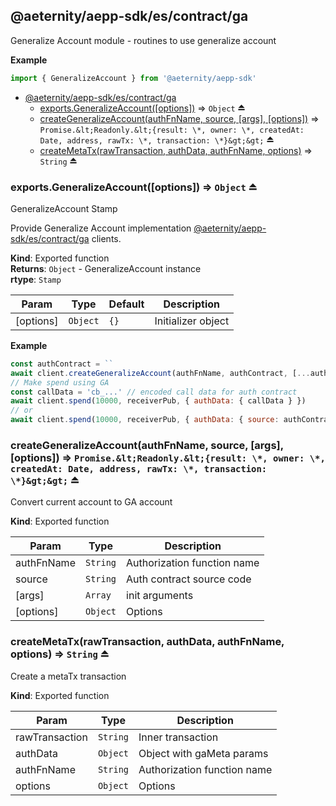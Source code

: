 <a id="module_@aeternity/aepp-sdk/es/contract/ga"></a>

## @aeternity/aepp-sdk/es/contract/ga
Generalize Account module - routines to use generalize account

**Example**  
```js
import { GeneralizeAccount } from '@aeternity/aepp-sdk'
```

* [@aeternity/aepp-sdk/es/contract/ga](#module_@aeternity/aepp-sdk/es/contract/ga)
    * [exports.GeneralizeAccount([options])](#exp_module_@aeternity/aepp-sdk/es/contract/ga--exports.GeneralizeAccount) ⇒ `Object` ⏏
    * [createGeneralizeAccount(authFnName, source, [args], [options])](#exp_module_@aeternity/aepp-sdk/es/contract/ga--createGeneralizeAccount) ⇒ `Promise.&lt;Readonly.&lt;{result: \*, owner: \*, createdAt: Date, address, rawTx: \*, transaction: \*}&gt;&gt;` ⏏
    * [createMetaTx(rawTransaction, authData, authFnName, options)](#exp_module_@aeternity/aepp-sdk/es/contract/ga--createMetaTx) ⇒ `String` ⏏

<a id="exp_module_@aeternity/aepp-sdk/es/contract/ga--exports.GeneralizeAccount"></a>

### exports.GeneralizeAccount([options]) ⇒ `Object` ⏏
GeneralizeAccount Stamp

Provide Generalize Account implementation
[@aeternity/aepp-sdk/es/contract/ga](#module_@aeternity/aepp-sdk/es/contract/ga) clients.

**Kind**: Exported function  
**Returns**: `Object` - GeneralizeAccount instance  
**rtype**: `Stamp`

| Param | Type | Default | Description |
| --- | --- | --- | --- |
| [options] | `Object` | <code>{}</code> | Initializer object |

**Example**  
```js
const authContract = ``
await client.createGeneralizeAccount(authFnName, authContract, [...authFnArguments]
// Make spend using GA
const callData = 'cb_...' // encoded call data for auth contract
await client.spend(10000, receiverPub, { authData: { callData } })
// or
await client.spend(10000, receiverPub, { authData: { source: authContract, args: [...authContractArgs] } }) // sdk will prepare callData itself
```
<a id="exp_module_@aeternity/aepp-sdk/es/contract/ga--createGeneralizeAccount"></a>

### createGeneralizeAccount(authFnName, source, [args], [options]) ⇒ `Promise.&lt;Readonly.&lt;{result: \*, owner: \*, createdAt: Date, address, rawTx: \*, transaction: \*}&gt;&gt;` ⏏
Convert current account to GA account

**Kind**: Exported function  

| Param | Type | Description |
| --- | --- | --- |
| authFnName | `String` | Authorization function name |
| source | `String` | Auth contract source code |
| [args] | `Array` | init arguments |
| [options] | `Object` | Options |

<a id="exp_module_@aeternity/aepp-sdk/es/contract/ga--createMetaTx"></a>

### createMetaTx(rawTransaction, authData, authFnName, options) ⇒ `String` ⏏
Create a metaTx transaction

**Kind**: Exported function  

| Param | Type | Description |
| --- | --- | --- |
| rawTransaction | `String` | Inner transaction |
| authData | `Object` | Object with gaMeta params |
| authFnName | `String` | Authorization function name |
| options | `Object` | Options |

